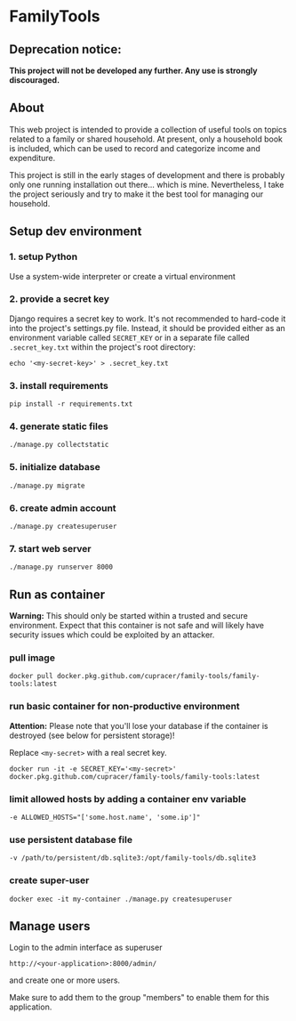 # FamilyTools

## Deprecation notice:
**This project will not be developed any further. Any use is strongly discouraged.**

## About

This web project is intended to provide a collection of useful tools on topics related to a family or shared household. At present, only a household book is included, which can be used to record and categorize income and expenditure. 

This project is still in the early stages of development and there is probably only one running installation out there... which is mine.
Nevertheless, I take the project seriously and try to make it the best tool for managing our household.

## Setup dev environment

### 1. setup Python
Use a system-wide interpreter or create a virtual environment

### 2. provide a secret key
Django requires a secret key to work.
It's not recommended to hard-code it into the project's settings.py file.
Instead, it should be provided either as an environment variable called `SECRET_KEY` 
or in a separate file called `.secret_key.txt` within the project's root directory:
```shell script
echo '<my-secret-key>' > .secret_key.txt
```

### 3. install requirements
```shell script
pip install -r requirements.txt
```

### 4. generate static files
```shell script
./manage.py collectstatic
```

### 5. initialize database
```shell script
./manage.py migrate
```

### 6. create admin account
```shell script
./manage.py createsuperuser
```

### 7. start web server
```shell script
./manage.py runserver 8000
```

## Run as container

**Warning:** This should only be started within a trusted and secure environment. Expect that this container is not safe and will likely have security issues which could be exploited by an attacker.

### pull image
```shell script
docker pull docker.pkg.github.com/cupracer/family-tools/family-tools:latest
```

### run basic container for non-productive environment
**Attention:** Please note that you'll lose your database if the container is destroyed (see below for persistent storage)!

Replace `<my-secret>` with a real secret key.
```shell script
docker run -it -e SECRET_KEY='<my-secret>' docker.pkg.github.com/cupracer/family-tools/family-tools:latest
```

### limit allowed hosts by adding a container env variable
```shell script
-e ALLOWED_HOSTS="['some.host.name', 'some.ip']"
```

### use persistent database file
```shell script
-v /path/to/persistent/db.sqlite3:/opt/family-tools/db.sqlite3
```

### create super-user
```shell script
docker exec -it my-container ./manage.py createsuperuser
```

## Manage users

Login to the admin interface as superuser
```
http://<your-application>:8000/admin/
```
and create one or more users. 

Make sure to add them to the group "members" to enable them for this application.
